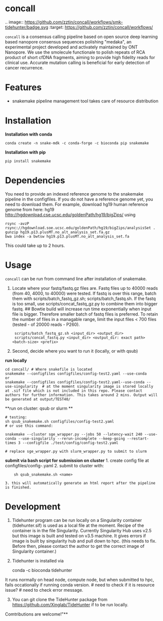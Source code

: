 # concall

.. image:: https://github.com/zztin/concall/workflows/smk-tidehunter/badge.svg
        :target: https://github.com/zztin/concall/workflows/


`concall` is a consensus calling pipeline based on open source deep learning based nanopore consensus sequences polishing "medaka", an experimental project developed and activately maintained by ONT Nanopore. We use the smolecule functionale to polish repeats of RCA product of short cfDNA fragments, aiming to provide high fidelity reads for clinical use. Accurate mutation calling is beneficial for early detection of cancer recurrence.

# Features
- snakemake pipeline management tool takes care of resource distribution 

# Installation

**Installation with conda**

	conda create -n snake-mdk -c conda-forge -c bioconda pip snakemake 
**Installation with pip**

	pip install snakemake

# Dependencies
You need to provide an indexed reference genome to the snakemake pipeline in the configfiles. If you do not have a reference genome yet, you need to download them. For example, download hg19 human reference genome from here:
hg19
http://hgdownload.cse.ucsc.edu/goldenPath/hg19/bigZips/ 
using 
```
rsync -avzP rsync://hgdownload.soe.ucsc.edu/goldenPath/hg19/bigZips/analysisSet .
gunzip hg19.p13.plusMT.no_alt_analysis_set.fa.gz
bwa index -a bwtsw hg19.p13.plusMT.no_alt_analysis_set.fa
```
This could take up to 2 hours.

# Usage
`concall` can be run from command line after installation of snakemake.
1. Locate where your fastq/fastq.gz files are. Fastq files up to 40000 reads (from 40, 4000, to 40000) were tested. If fastq is over this range, batch them with scripts/batch_fastq_gz.sh; scripts/batch_fastq.sh. If the fastq is too small, use scripts/concat_fastq_gz.py to combine them into bigger fastq.  ## Bowtie build will increase run time exponentially when input file is bigger. Therefore smaller batch of fastq files is preferred. To retain the number of files in a managable range, limit the input files < 700 files (tested - of 20000 reads - P260).  
	
		scripts/batch_fastq_gz.sh <input_dir> <output_dir> 
		scripts/concat_fastq.py <input_dir> <output_dir: exact path> <batch-size> <prefix>


2. Second, decide where you want to run it (locally, or with qsub)

**run locally**

	cd concall/ # Where snakefile is located 
	snakemake --configfiles configfiles/config-test2.yaml --use-conda
	or
	snakemake --configfiles configfiles/config-test2.yaml--use-conda --use-singularity  # at the moment singularity image is stored locally at .sif file which is not included in this repo. Please contact authors for further information. This takes around 2 mins. Output will be generated at output/TEST40/
	
**run on cluster: qsub or slurm **
	
	# testing: 
	sh qsub_snakemake.sh configfiles/config-test2.yaml
	# or use this command:

	snakemake --cluster sge_wrapper.py --jobs 50 --latency-wait 240 --use-conda --use-singularity --rerun-incomplete --keep-going --restart-times 3 --configfile ./test/config/config-test2.yaml
	
	# replace sge_wrapper.py with slurm_wrapper.py to submit to slurm

**submit via bash script for submission on cluster**
	1. create config file at configfiles/config-<name>.yaml
	2. submit to cluster with:
		
		sh qsub_snakemake.sh <name>
	
	3. this will automatically generate an html report after the pipeline is finished.

# Development
1. Tidehunter program can be run locally on a Singularity container (tidehunter.sif) is used as a local file at the moment.
Recipe of the container is in the file Singularity. Currently Singularity Hub uses v2.5 but this image is built and tested on v3.5 machine. It gives errors if image is built by singularity hub and pull down to hpc. (this needs to fix. Before then, please contact the author to get the correct image of Singularity container.)
2. Tidehunter is installed via 
	
	conda -c bioconda tidehunter
	
It runs normally on head node, compute node, but when submitted to hpc, fails occationally if running conda version. # need to check if it is resource issue? # need to check error message.

3. You can git clone the TideHunter package from https://github.com/Xinglab/TideHunter if to be run locally.



Comtributions are welcome!"**


 
